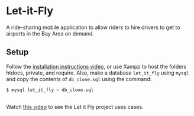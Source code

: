 # Let-it-Fly
A ride-sharing mobile application to allow riders to hire drivers to get to airports in the Bay Area on demand. 

## Setup 
Follow the [installation instructions video](https://www.youtube.com/watch?v=K9O8j0WeHgU), or use Xampp to host the folders htdocs, private, and require.
Also, make a database `let_it_fly` using `mysql` and copy the contents of `db_clone.sql` using the command: 
```sh
$ mysql let_it_fly < db_clone.sql
``` 

## 
Watch [this video](https://www.youtube.com/watch?v=fbPEMZo5ip4) to see the Let it Fly project uses cases. 
